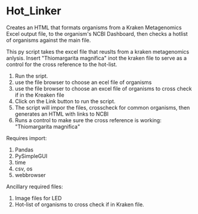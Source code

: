 # Hot_Linker

Creates an HTML that formats organisms from a Kraken Metagenomics Excel output file, to the organism's NCBI Dashboard, then checks a hotlist of organisms against the main file.

This py script takes the excel file that reuslts from a kraken metagenomics anlysis.  Insert "Thiomargarita magnifica" inot the kraken file to serve as a control for the cross reference to the hot-list.

1) Run the sript.
2) use the file browser to choose an ecel file of organisms
3) use the file browser to choose an excel file of organisms to cross check if in the Kreaken file
4) Click on the Link button to run the script.
5) The script will impor the files, crosscheck for common organisms, then generates an HTML with links to NCBI
6) Runs a control to make sure the cross reference is working: "Thiomargarita magnifica"

Requires import:

1) Pandas
2) PySimpleGUI
3) time
4) csv, os
5) webbrowser

Ancillary required files:

1) Image files for LED
2) Hot-list of organisms to cross check if in Kraken file.
